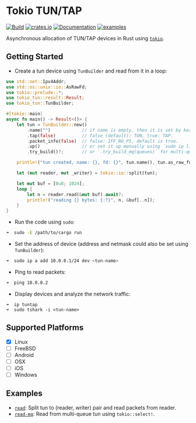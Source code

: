 # Tokio TUN/TAP

[![Build](https://github.com/yaa110/tokio-tun/workflows/Build/badge.svg)](https://github.com/yaa110/tokio-tun/actions) [![crates.io](https://img.shields.io/crates/v/tokio-tun.svg)](https://crates.io/crates/tokio-tun) [![Documentation](https://img.shields.io/badge/docs-tokio--tun-blue.svg)](https://docs.rs/tokio-tun) [![examples](https://img.shields.io/badge/examples-tokio--tun-blue.svg)](examples)

Asynchronous allocation of TUN/TAP devices in Rust using [`tokio`](https://crates.io/crates/tokio).

## Getting Started

- Create a tun device using `TunBuilder` and read from it in a loop:

```rust
use std::net::Ipv4Addr;
use std::os::unix::io::AsRawFd;
use tokio::prelude::*;
use tokio_tun::result::Result;
use tokio_tun::TunBuilder;

#[tokio::main]
async fn main() -> Result<()> {
    let tun = TunBuilder::new()
        .name("")            // if name is empty, then it is set by kernel.
        .tap(false)          // false (default): TUN, true: TAP.
        .packet_info(false)  // false: IFF_NO_PI, default is true.
        .up()                // or set it up manually using `sudo ip link set <tun-name> up`.
        .try_build()?;       // or `.try_build_mq(queues)` for multi-queue support.

    println!("tun created, name: {}, fd: {}", tun.name(), tun.as_raw_fd());

    let (mut reader, mut _writer) = tokio::io::split(tun);

    let mut buf = [0u8; 1024];
    loop {
        let n = reader.read(&mut buf).await?;
        println!("reading {} bytes: {:?}", n, &buf[..n]);
    }
}
```

- Run the code using `sudo`:

```bash
➜  sudo -E /path/to/cargo run
```

- Set the address of device (address and netmask could also be set using `TunBuilder`):

```bash
➜  sudo ip a add 10.0.0.1/24 dev <tun-name>
```

- Ping to read packets:

```bash
➜  ping 10.0.0.2
```

- Display devices and analyze the network traffic:

```
➜  ip tuntap
➜  sudo tshark -i <tun-name>
```

## Supported Platforms

- [x] Linux
- [ ] FreeBSD
- [ ] Android
- [ ] OSX
- [ ] iOS
- [ ] Windows

## Examples

- [`read`](examples/read.rs): Split tun to (reader, writer) pair and read packets from reader.
- [`read-mq`](examples/read-mq.rs): Read from multi-queue tun using `tokio::select!`.
